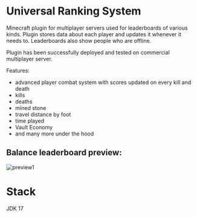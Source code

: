 # Universal Ranking System

Minecraft plugin for multiplayer servers used for leaderboards of various kinds.
Plugin stores data about each player and updates it whenever it needs to.
Leaderboards also show people who are offline.

Plugin has been successfully deployed and tested on commercial multiplayer server.

Features:
 - advanced player combat system with scores updated on every kill and death
 - kills
 - deaths
 - mined stone
 - travel distance by foot
 - time played
 - Vault Economy
 - and many more under the hood

## Balance leaderboard preview: 

![preview1](./preview1.png)

# Stack
JDK 17

